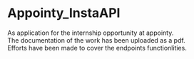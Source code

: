# Appointy_InstaAPI
As application for the internship opportunity at appointy.<br />
The documentation of the work has been uploaded as a pdf.<br />
Efforts have been made to cover the endpoints functionlities.
